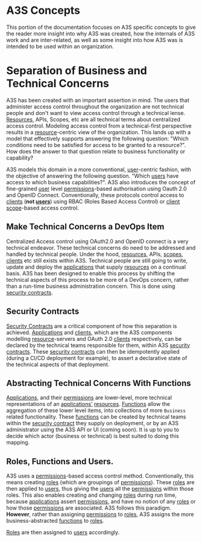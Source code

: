 # A3S Concepts

This portion of the documentation focuses on A3S specific concepts to give the reader more insight into why A3S was created, how the internals of A3S work and are inter-related, as well as some insight into how A3S was is intended to be used within an organization.

# Separation of Business and Technical Concerns

A3S has been created with an important assertion in mind. The users that administer access control throughout the organization are not technical people and don't want to view access control through a technical lense. [Resources](./glossary.md#resource), APIs, Scopes, etc are all technical terms about centralized access control. Modeling access control from a technical-first perspective results in a [resource](./glossary.md#resource)-centric view of the organization. This lands up with a model that effectively supports answering the following question: "Which conditions need to be satisfied for access to be granted to a resource?". How does the answer to that question relate to business functionality or capability? 

A3S models this domain in a more conventional, [user](./glossary.md#user)-centric fashion, with the objective of answering the following question. "Which [users](./glossary.md#user) have access to which business capabilities?". A3S also introduces the concept of fine-grained [user](./glossary.md#user) level [permissions](./glossary.md#permission)-based authorisation using Oauth 2.0 and OpenID Connect. Conventionally, these protocols control access to [clients](./glossary.md#client) (**not [users](./glossary.md#user)**) using RBAC (Roles Based Access Control) or [client](./glossary.md#client) [scope](./glossary.md#scope)-based access control.

## Make Technical Concerns a DevOps Item

Centralized Access control using OAuth2.0 and OpenID connect is a very technical endeavor. These technical concerns do need to be addressed and handled by technical people. Under the hood, [resources](./glossary.md#resource), APIs, [scopes](./glossary.md#scope), [clients](./glossary.md#client) etc still exists within A3S. Technical people are still going to write, update and deploy the [applications](./glossary.md#application) that supply [resources](./glossary.md#resource) on a continual basis. A3S has been designed to enable this process by shifting the technical aspects of this process to be more of a DevOps concern, rather than a run-time business administration concern. This is done using [security contracts](./glossary.md#security-contract).

## Security Contracts 

[Security Contracts](./glossary.md#security-contract) are a critical component of how this separation is achieved. [Applications](./glossary.md#application) and [clients](./glossary.md#client), which are the A3S components modelling [resource](./glossary.md#resource)-servers and OAuth 2.0 [clients](./glossary.md#client) respectively, can be declared by the technical teams responsible for them, within A3S [security contracts](./glossary.md#security-contract). These [security contracts](./glossary.md#security-contract) can then be idempotently applied (during a CI/CD deployment for example), to assert a declarative state of the technical aspects of that deployment.

## Abstracting Technical Concerns With Functions

[Applications](./glossary.md#application), and their [permissions](./glossary.md#permission) are lower-level, more technical representations of an [applications'](./glossary.md#application) [resources](./glossary.md#resource). [Functions](./glossary.md#function) allow the aggregation of these lower level items, into collections of more `Business` related functionality. These [functions](./glossary.md#function) can be created by technical teams within the [security contract](./glossary.md#security-contract) they supply on deployment, or by an A3S administrator using the A3S API or UI (coming soon). It is up to you to decide which actor (business or technical) is best suited to doing this mapping.

## Roles, Functions and Users.

A3S uses a [permissions](./glossary.md#permission)-based access control method. Conventionally, this means creating [roles](./glossary.md#role) (which are groupings of [permissions](./glossary.md#permission)). These [roles](./glossary.md#role) are then applied to [users](./glossary.md#user), thus giving the [users](./glossary.md#user) all the [permissions](./glossary.md#permission) within those roles. This also enables creating and changing [roles](./glossary.md#role) during run time, because [applications](./glossary.md#application) assert [permissions](./glossary.md#permission), and have no notion of any [roles](./glossary.md#role) or how those [permissions](./glossary.md#permission) are associated. A3S follows this paradigm. **However**, rather than assigning [permissions](./glossary.md#permission) to [roles](./glossary.md#role), A3S assigns the more business-abstracted [functions](./glossary.md#function) to [roles](./glossary.md#role).

[Roles](./glossary.md#role) are then assigned to [users](./glossary.md#user) accordingly.


